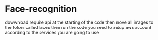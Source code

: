 # Face-recognition
dowwnload require api at the starting of the code then move all images to the folder called faces then run the code you need to setup aws account according to the services you are going to use.
